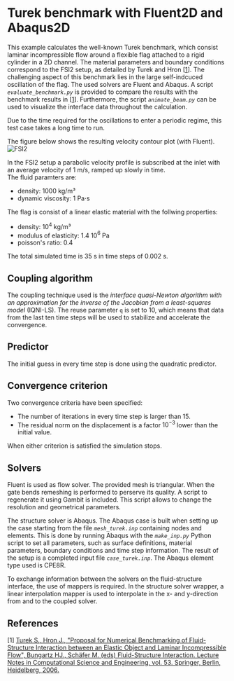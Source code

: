 # Turek benchmark with Fluent2D and Abaqus2D

This example calculates the well-known Turek benchmark, which consist laminar incompressible flow around a flexible flag attached to a rigid cylinder in a 2D channel.
The material parameters and boundary conditions correspond to the FSI2 setup, as detailed by Turek and Hron [[1](#1)].
The challenging aspect of this benchmark lies in the large self-indcuced oscillation of the flag.
The used solvers are Fluent and Abaqus.
A script _`evaluate_benchmark.py`_ is provided to compare the results with the benchmark results in [[1](#1)].
Furthermore, the script _`animate_beam.py`_ can be used to visualize the interface data throughout the calculation.

Due to the time required for the oscillations to enter a periodic regime, this test case takes a long time to run.

The figure below shows the resulting velocity contour plot (with Fluent).
![FSI2](images/turek_fsi2_velocity.gif "Velocity animation of FSI2 setup produced with Fluent")

In the FSI2 setup a parabolic velocity profile is subscribed at the inlet with an average velocity of 1 m/s, ramped up slowly in time.  
The fluid paramters are: 

-   density: 1000 kg/m³
-   dynamic viscosity: 1 Pa$\cdot$s

The flag is consist of a linear elastic material with the follwing properties:

-   density: 10$^4$ kg/m³
-   modulus of elasticity: 1.4 10$^6$ Pa
-   poisson's ratio: 0.4

The total simulated time is 35 s in time steps of 0.002 s.

## Coupling algorithm

The coupling technique used is the *interface quasi-Newton algorithm with an approximation for the inverse of the Jacobian from a least-squares model* (IQNI-LS).
The reuse parameter `q` is set to 10, which means that data from the last ten time steps will be used to stabilize and accelerate the convergence.

## Predictor

The initial guess in every time step is done using the quadratic predictor.

## Convergence criterion

Two convergence criteria have been specified:

-   The number of iterations in every time step is larger than 15.
-   The residual norm on the displacement is a factor $10^{-3}$ lower than the initial value.
 
When either criterion is satisfied the simulation stops.

## Solvers

Fluent is used as flow solver.
The provided mesh is triangular. When the gate bends remeshing is performed to perserve its quality.
A script to regenerate it using Gambit is included. This script allows to change the resolution and geometrical parameters.

The structure solver is Abaqus.
The Abaqus case is built when setting up the case starting from the file *`mesh_turek.inp`* containing nodes and elements. 
This is done by running Abaqus with the *`make_inp.py`* Python script to set all parameters, such as surface definitions, material parameters, boundary conditions and time step information.
The result of the setup is a completed input file *`case_turek.inp`*.
The Abaqus element type used is CPE8R.

To exchange information between the solvers on the fluid-structure interface, the use of mappers is required.
In the structure solver wrapper, a linear interpolation mapper is used to interpolate in the x- and y-direction from and to the coupled solver.

## References
<a id="1">[1]</a> 
[Turek S., Hron J., "Proposal for Numerical Benchmarking of Fluid-Structure Interaction between an Elastic Object and Laminar Incompressible Flow", Bungartz HJ., Schäfer M. (eds) Fluid-Structure Interaction. Lecture Notes in Computational Science and Engineering, vol. 53. Springer, Berlin, Heidelberg, 2006.](https://doi.org/10.1007/3-540-34596-5_15)
